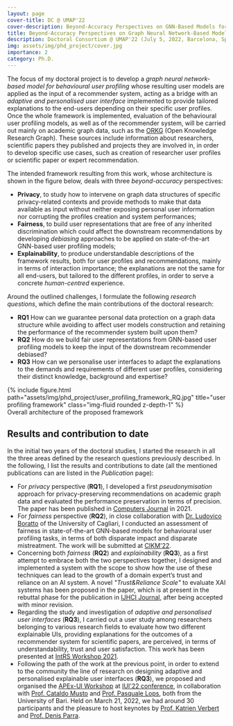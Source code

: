 ```yaml
---
layout: page
cover-title: DC @ UMAP'22
cover-description: Beyond-Accuracy Perspectives on GNN-Based Models for Behavioural User Profiling
title: Beyond-Accuracy Perspectives on Graph Neural Network-Based Models for Behavioural User Profiling
description: Doctoral Consortium @ UMAP'22 (July 5, 2022, Barcelona, Spain)
img: assets/img/phd_project/cover.jpg
importance: 2
category: Ph.D.
---
```


The focus of my doctoral project is to develop a *graph neural network-based model for behavioural user profiling* whose resulting user models are applied as the input of a recommender system, acting as a bridge with an *adaptive and personalised user interface* implemented to provide tailored explanations to the end-users depending on their specific user profiles.
Once the whole framework is implemented, evaluation of the behavioural user profiling models, as well as of the recommender system, will be carried out mainly on academic graph data, such as the [ORKG](https://www.orkg.org/orkg/) (Open Knowledge Research Graph). These sources include information about researchers, scientific papers they published and projects they are involved in, in order to develop specific use cases, such as creation of researcher user profiles or scientific paper or expert recommendation.

The intended framework resulting from this work, whose architecture is shown in the figure below, deals with three *beyond-accuracy* perspectives:
- **Privacy**, to study how to intervene on graph data structures of specific privacy-related contexts and provide methods to make that data available as input without neither exposing personal user information nor corrupting the profiles creation and system performances;
- **Fairness**, to build user representations that are free of any inherited discrimination which could affect the downstream recommendations by developing *debiasing* approaches to be applied on state-of-the-art GNN-based user profiling models;
- **Explainability**, to produce understandable descriptions of the framework results, both for user profiles and recommendations, mainly in terms of interaction importance; the explanations are not the same for all end-users, but tailored to the different profiles, in order to serve a concrete *human-centred* experience.

Around the outlined challenges, I formulate the following *research questions*, which define the main contributions of the doctoral research:
- **RQ1** How can we guarantee personal data protection on a graph data structure while avoiding to affect user models construction and retaining the performance of the recommender system built upon them?
- **RQ2** How do we build fair user representations from GNN-based user profiling models to keep the input of the downstream recommender debiased?
- **RQ3** How can we personalise user interfaces to adapt the explanations to the demands and requirements of different user profiles, considering their distinct knowledge, background and expertise?

<div class="row">
    <div class="col-sm mt-3 mt-md-0">
        {% include figure.html path="assets/img/phd_project/user_profiling_framework_RQ.jpg" title="user profiling framework" class="img-fluid rounded z-depth-1" %}
    </div>
</div>
<div class="caption">
    Overall architecture of the proposed framework
</div>


<h2 class="title mt-4 p-0 text-left">Results and contribution to date</h2>

In the initial two years of the doctoral studies, I started the research in all the three areas defined by the research questions previously described. In the following, I list the results and contributions to date (all the mentioned publications can are listed in the *Publication* page):
- For *privacy* perspective (**RQ1**), I developed a first *pseudonymisation* approach for privacy-preserving recommendations on academic graph data and evaluated the performance preservation in terms of precision. The paper has been published in [Computers Journal](https://www.mdpi.com/journal/computers) in 2021.
- For *fairness* perspective (**RQ2**), in close collaboration with [Dr. Ludovico Boratto](https://www.ludovicoboratto.com/) of the University of Cagliari, I conducted an assessment of fairness in state-of-the-art GNN-based models for behavioural user profiling tasks, in terms of both disparate impact and disparate mistreatment. The work will be submitted at [CIKM'22](https://www.cikm2022.org/).
- Concerning both *fairness* (**RQ2**) and *explainability* (**RQ3**), as a first attempt to embrace both the two perspectives together, I designed and implemented a system with the scope to show how the use of these techniques can lead to the growth of a domain expert’s trust and reliance on an AI system. A novel *"Trust&Reliance Scale"* to evaluate XAI systems has been proposed in the paper, which is at present in the rebuttal phase for the publication in [IJHCI Journal](https://www.tandfonline.com/journals/hihc20), after being accepted with minor revision.
- Regarding the study and investigation of *adaptive and personalised user interfaces* (**RQ3**), I carried out a user study among researchers belonging to various research fields to evaluate how two different explainable UIs, providing explanations for the outcomes of a recommender system for scientific papers, are perceived, in terms of understandability, trust and user satisfaction. This work has been presented at [IntRS Workshop 2021](https://intrs2021.wordpress.com/).
- Following the path of the work at the previous point, in order to extend to the community the line of research on designing adaptive and personalised explainable user interfaces (**RQ3**), we proposed and organised the [APEx-UI Workshop](https://sites.google.com/view/apex-ui-2022) at [IUI'22 conference](https://iui.acm.org/2022/), in collaboration with [Prof. Cataldo Musto](https://www.uniba.it/portal_memberdata/cataldo.musto) and [Prof. Pasquale Lops](https://www.uniba.it/docenti/lops-pasquale), both from the University of Bari. Held on March 21, 2022, we had around 30 participants and the pleasure to host keynotes by [Prof. Katrien Verbert](https://wms.cs.kuleuven.be/cs/onderzoek/augment/katrien-verbert) and [Prof. Denis Parra](https://dparra.sitios.ing.uc.cl/).
